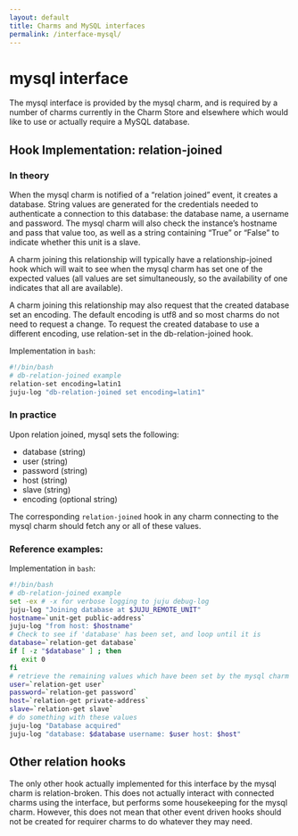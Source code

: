 ```yaml
---
layout: default
title: Charms and MySQL interfaces  
permalink: /interface-mysql/
---
```


# mysql interface

The mysql interface is provided by the mysql charm, and is required by a number
of charms currently in the Charm Store and elsewhere which would like to use or
actually require a MySQL database.

## Hook Implementation: relation-joined

### In theory

When the mysql charm is notified of a “relation joined” event, it creates a
database. String values are generated for the credentials needed to authenticate a connection to this database: the database name, a username and password. The mysql charm will also check the instance’s hostname and pass that value too, as well as a string containing “True” or “False” to indicate whether this unit is a slave.

A charm joining this relationship will typically have a relationship-joined hook which will wait to see when the mysql charm has set one of the expected values (all values are set simultaneously, so the availability of one indicates that all are available).

A charm joining this relationship may also request that the created database set an encoding. The default encoding is utf8 and so most charms do not need to request a change. To request the created database to use a different encoding, use relation-set in the db-relation-joined hook.

Implementation in `bash`:

```bash
#!/bin/bash
# db-relation-joined example
relation-set encoding=latin1
juju-log "db-relation-joined set encoding=latin1"
```

### In practice

Upon relation joined, mysql sets the following:

 - database (string)
 - user (string)
 - password (string)
 - host (string)
 - slave (string)
 - encoding (optional string)

The corresponding `relation-joined` hook in any charm connecting to the mysql
charm should fetch any or all of these values.

### Reference examples:

Implementation in `bash`:

```bash
#!/bin/bash
# db-relation-joined example
set -ex # -x for verbose logging to juju debug-log
juju-log "Joining database at $JUJU_REMOTE_UNIT"
hostname=`unit-get public-address`
juju-log "from host: $hostname"
# Check to see if 'database' has been set, and loop until it is
database=`relation-get database`
if [ -z "$database" ] ; then
   exit 0
fi
# retrieve the remaining values which have been set by the mysql charm
user=`relation-get user`
password=`relation-get password`
host=`relation-get private-address`
slave=`relation-get slave`
# do something with these values
juju-log "Database acquired"
juju-log "database: $database username: $user host: $host"
```

##  Other relation hooks

The only other hook actually implemented for this interface by the mysql charm
is relation-broken. This does not actually interact with connected charms using
the interface, but performs some housekeeping for the mysql charm. However, this does not mean that other event driven hooks should not be created for requirer charms to do whatever they may need.